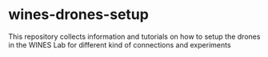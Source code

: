 # wines-drones-setup
This repository collects information and tutorials on how to setup the drones in the WINES Lab for different kind of connections and experiments